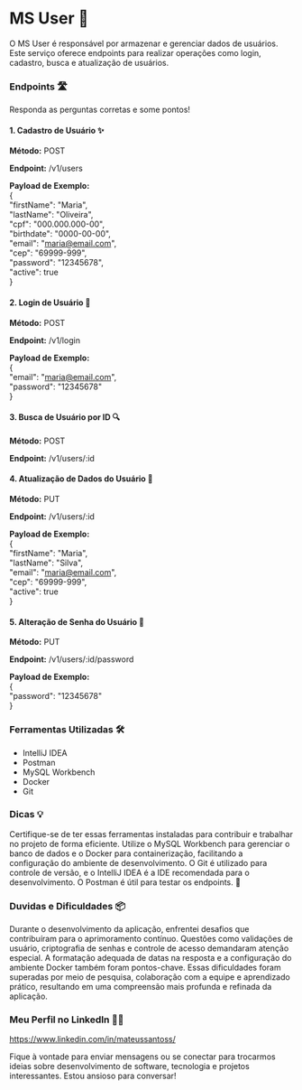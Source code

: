 
# MS User 👤

O MS User é responsável por armazenar e gerenciar dados de usuários. Este serviço oferece endpoints para realizar operações como login, cadastro, busca e atualização de usuários.

### Endpoints 🛣️ 
Responda as perguntas corretas e some pontos!

#### 1. Cadastro de Usuário ✨
**Método:** POST

**Endpoint:** /v1/users

**Payload de Exemplo:**  
{   
  "firstName": "Maria",  
  "lastName": "Oliveira",  
  "cpf": "000.000.000-00",  
  "birthdate": "0000-00-00",  
  "email": "maria@email.com",  
  "cep": "69999-999",  
  "password": "12345678",  
  "active": true  
}

#### 2. Login de Usuário 🔐
**Método:** POST

**Endpoint:** /v1/login

**Payload de Exemplo:**  
{  
  "email": "maria@email.com",  
  "password": "12345678"  
}

#### 3. Busca de Usuário por ID 🔍
**Método:** POST

**Endpoint:** /v1/users/:id

#### 4. Atualização de Dados do Usuário 🔄
**Método:** PUT

**Endpoint:** /v1/users/:id

**Payload de Exemplo:**  
{  
  "firstName": "Maria",  
  "lastName": "Silva",  
  "email": "maria@email.com",  
  "cep": "69999-999",  
  "active": true  
}

#### 5. Alteração de Senha do Usuário 🔑
**Método:** PUT

**Endpoint:** /v1/users/:id/password

**Payload de Exemplo:**  
{  
  "password": "12345678"  
}


### Ferramentas Utilizadas 🛠️
* IntelliJ IDEA  
* Postman  
* MySQL Workbench  
* Docker  
* Git  

### Dicas  💡
Certifique-se de ter essas ferramentas instaladas para contribuir e trabalhar no projeto de forma eficiente. Utilize o MySQL Workbench para gerenciar o banco de dados e o Docker para containerização, facilitando a configuração do ambiente de desenvolvimento. O Git é utilizado para controle de versão, e o IntelliJ IDEA é a IDE recomendada para o desenvolvimento. O Postman é útil para testar os endpoints. 🚀

### Duvidas e Dificuldades 📦
Durante o desenvolvimento da aplicação, enfrentei desafios que contribuíram para o aprimoramento contínuo. Questões como validações de usuário, criptografia de senhas e controle de acesso demandaram atenção especial. A formatação adequada de datas na resposta e a configuração do ambiente Docker também foram pontos-chave. Essas dificuldades foram superadas por meio de pesquisa, colaboração com a equipe e aprendizado prático, resultando em uma compreensão mais profunda e refinada da aplicação.

###  Meu Perfil no LinkedIn 👨‍💻
https://www.linkedin.com/in/mateussantoss/

Fique à vontade para enviar mensagens ou se conectar para trocarmos ideias sobre desenvolvimento de software, tecnologia e projetos interessantes. Estou ansioso para conversar!
